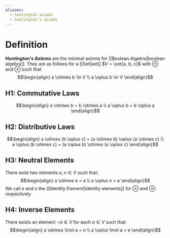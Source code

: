 ```yaml
---
aliases:
  - huntington axioms
  - huntington's axioms
---
```

# Definition
___Huntington's Axioms___ are the minimal axioms for [[Boolean Algebra|boolean algebra]]. They are as follows for a [[Set|set]] $V = \set{a, b, c}$ with $\oplus$ and $\otimes$ such that
$$\begin{align}
a \otimes b \in V \\
a \oplus b \in V
\end{align}$$
## H1: Commutative Laws
$$\begin{align}
a \otimes b = b \otimes a \\
a \oplus b = b \oplus a
\end{align}$$
## H2: Distributive Laws
$$\begin{align}
a \otimes (b \oplus c) = (a \otimes b) \oplus (a \otimes c) \\
a \oplus (b \otimes c) = (a \oplus b) \otimes (a \oplus c)
\end{align}$$
## H3: Neutral Elements
There exist two elements $e, n \in V$ such that:
$$\begin{align}
	a \otimes e = a \\
	a \oplus n = a	
\end{align}$$
We call $e$ and $n$ the [[Identity Element|identity elements]] for $\otimes$ and $\oplus$ respectively
## H4: Inverse Elements
There exists an element $\lnot a \in V$ for each $a \in V$ such that:
$$\begin{align}
	a \otimes \lnot a = n \\
	a \oplus \lnot a = e
\end{align}$$
